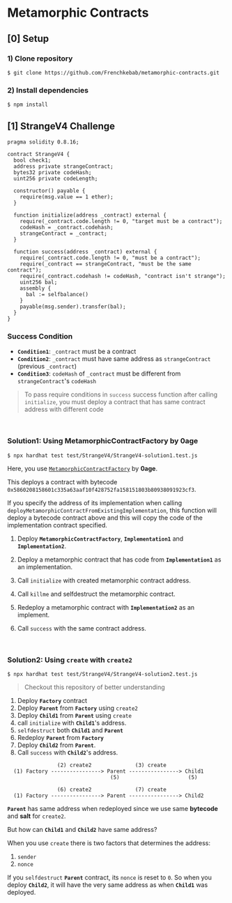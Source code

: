 # Metamorphic Contracts

## [0] Setup

### 1) Clone repository

`$ git clone https://github.com/Frenchkebab/metamorphic-contracts.git`

### 2) Install dependencies

`$ npm install`

## [1] StrangeV4 Challenge

```solidity
pragma solidity 0.8.16;

contract StrangeV4 {
  bool check1;
  address private strangeContract;
  bytes32 private codeHash;
  uint256 private codeLength;

  constructor() payable {
    require(msg.value == 1 ether);
  }

  function initialize(address _contract) external {
    require(_contract.code.length != 0, "target must be a contract");
    codeHash = _contract.codehash;
    strangeContract = _contract;
  }

  function success(address _contract) external {
    require(_contract.code.length != 0, "must be a contract");
    require(_contract == strangeContract, "must be the same contract");
    require(_contract.codehash != codeHash, "contract isn't strange");
    uint256 bal;
    assembly {
      bal := selfbalance()
    }
    payable(msg.sender).transfer(bal);
  }
}
```

### Success Condition

- **`Condition1`**: `_contract` must be a contract
- **`Condition2`**: `_contract` must have same address as `strangeContract` (previous `_contract`)
- **`Condition3`**: `codeHash` of `_contract` must be different from `strangeContract`'s `codeHash`

> To pass require conditions in `success` success function after calling `initialize`, you must deploy a contract that has same contract address with different code

<br>

### Solution1: Using MetamorphicContractFactory by 0age

`$ npx hardhat test test/StrangeV4/StrangeV4-solution1.test.js`

Here, you use [`MetamorphicContractFactory`](https://github.com/0age/metamorphic) by **0age**.

This deploys a contract with bytecode `0x5860208158601c335a63aaf10f428752fa158151803b80938091923cf3`.

If you specify the address of its implementation when calling `deployMetamorphicContractFromExistingImplementation`,
this function will deploy a bytecode contract above and this will copy the code of the implementation contract specified.

1. Deploy **`MetamorphicContractFactory`**, **`Implementation1`** and **`Implementation2`**.

2. Deploy a metamorphic contract that has code from **`Implementation1`** as an implementation.

3. Call `initialize` with created metamorphic contract address.

4. Call `killme` and selfdestruct the metamorphic contract.

5. Redeploy a metamorphic contract with **`Implementation2`** as an implement.

6. Call `success` with the same contract address.

<br>

### Solution2: Using `create` with `create2`

`$ npx hardhat test test/StrangeV4/StrangeV4-solution2.test.js`

> Checkout this repository of better understanding

1. Deploy **`Factory`** contract
2. Deploy **`Parent`** from **`Factory`** using `create2`
3. Deploy **`Child1`** from **`Parent`** using `create`
4. call `initialize` with **`Child1`**'s address.
5. `selfdestruct` both **`Child1`** and **`Parent`**
6. Redeploy **`Parent`** from **`Factory`**
7. Deploy **`Child2`** from **`Parent`**.
8. Call `success` with **`Child2`**'s address.

```
                (2) create2              (3) create
  (1) Factory ----------------> Parent ----------------> Child1
                                 (5)                      (5)
```

```
                (6) create2              (7) create
  (1) Factory ----------------> Parent ----------------> Child2
```

**`Parent`** has same address when redeployed since we use same **bytecode** and **salt** for `create2`.

But how can **`Child1`** and **`Child2`** have same address?

When you use `create` there is two factors that determines the address:

1. `sender`
2. `nonce`

If you `selfdestruct` **`Parent`** contract, its `nonce` is reset to `0`.
So when you deploy **`Child2`**, it will have the very same address as when **`Child1`** was deployed.
